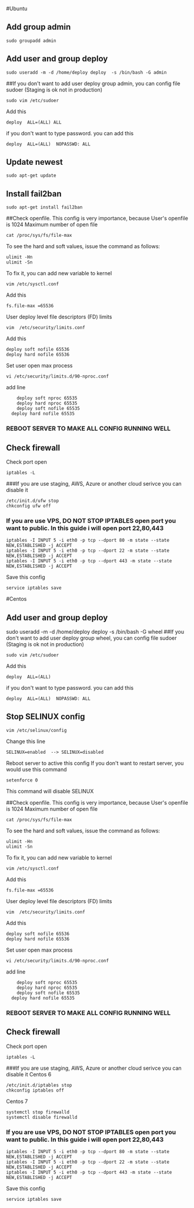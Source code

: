 #Ubuntu
## Add group admin
```
sudo groupadd admin
```
## Add user and group deploy
```
sudo useradd -m -d /home/deploy deploy  -s /bin/bash -G admin
```
##If you don't want to add user deploy group admin, you can config file sudoer (Staging is ok not in production)
```
sudo vim /etc/sudoer
```
Add this
```
deploy  ALL=(ALL) ALL
```
if you don't want to type password. you can add this
```
deploy  ALL=(ALL)  NOPASSWD: ALL
```
## Update newest
```
sudo apt-get update
```
## Install  fail2ban
```
sudo apt-get install fail2ban
```

##Check openfile. This config is very importance, because User's openfile is 1024
Maximum number of open file
```
cat /proc/sys/fs/file-max
```
To see the hard and soft values, issue the command as follows:
```
ulimit -Hn
ulimit -Sn
```
To fix it, you can add new variable to kernel
```
vim /etc/sysctl.conf
```
Add this
```
fs.file-max =65536
```
User deploy level file descriptors (FD) limits
```
vim  /etc/security/limits.conf
```
Add this
```
deploy soft nofile 65536
deploy hard nofile 65536
```
Set user open max process
```
vi /etc/security/limits.d/90-nproc.conf
```
add line
```
	deploy soft nproc 65535
	deploy hard nproc 65535
	deploy soft nofile 65535
  deploy hard nofile 65535
```
### REBOOT SERVER TO MAKE ALL CONFIG RUNNING WELL

## Check firewall
Check port open
```
iptables -L
```
###If you are use staging, AWS, Azure or another cloud serivce you can disable it
```
/etc/init.d/ufw stop
chkconfig ufw off
```
### If you are use VPS, DO NOT STOP IPTABLES open port you want to public. In this guide i will open port 22,80,443
```
iptables -I INPUT 5 -i eth0 -p tcp --dport 80 -m state --state NEW,ESTABLISHED -j ACCEPT
iptables -I INPUT 5 -i eth0 -p tcp --dport 22 -m state --state NEW,ESTABLISHED -j ACCEPT
iptables -I INPUT 5 -i eth0 -p tcp --dport 443 -m state --state NEW,ESTABLISHED -j ACCEPT
```
Save this config
```
service iptables save
```

#Centos
## Add user and group deploy
sudo useradd -m -d /home/deploy deploy  -s /bin/bash -G wheel
##If you don't want to add user deploy group wheel, you can config file sudoer (Staging is ok not in production)
```
sudo vim /etc/sudoer
```
Add this
```
deploy  ALL=(ALL)
```
if you don't want to type password. you can add this
```
deploy  ALL=(ALL)  NOPASSWD: ALL
```
## Stop SELINUX config
```
vim /etc/selinux/config
```
Change this line
```
SELINUX=enabled  --> SELINUX=disabled
```
Reboot server to active this config
If you don't want to restart server, you would use this command
```
setenforce 0
```
This command will disable SELINUX

##Check openfile. This config is very importance, because User's openfile is 1024
Maximum number of open file
```
cat /proc/sys/fs/file-max
```
To see the hard and soft values, issue the command as follows:
```
ulimit -Hn
ulimit -Sn
```
To fix it, you can add new variable to kernel
```
vim /etc/sysctl.conf
```
Add this
```
fs.file-max =65536
```
User deploy level file descriptors (FD) limits
```
vim  /etc/security/limits.conf
```
Add this
```
deploy soft nofile 65536
deploy hard nofile 65536
```
Set user open max process
```
vi /etc/security/limits.d/90-nproc.conf
```
add line
```
	deploy soft nproc 65535
	deploy hard nproc 65535
	deploy soft nofile 65535
  deploy hard nofile 65535
```
### REBOOT SERVER TO MAKE ALL CONFIG RUNNING WELL

## Check firewall
Check port open
```
iptables -L
```
###If you are use staging, AWS, Azure or another cloud serivce you can disable it
Centos 6
```
/etc/init.d/iptables stop
chkconfig iptables off
```
Centos 7
```
systemctl stop firewalld
systemctl disable firewalld
```
### If you are use VPS, DO NOT STOP IPTABLES open port you want to public. In this guide i will open port 22,80,443
```
iptables -I INPUT 5 -i eth0 -p tcp --dport 80 -m state --state NEW,ESTABLISHED -j ACCEPT
iptables -I INPUT 5 -i eth0 -p tcp --dport 22 -m state --state NEW,ESTABLISHED -j ACCEPT
iptables -I INPUT 5 -i eth0 -p tcp --dport 443 -m state --state NEW,ESTABLISHED -j ACCEPT
```
Save this config
```
service iptables save
```
